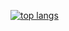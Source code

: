 [![top langs](https://github-readme-stats.vercel.app/api/top-langs?username=Dev42-school&theme=algolia&show_icons=true)](https://github.com/Dev42-school)
